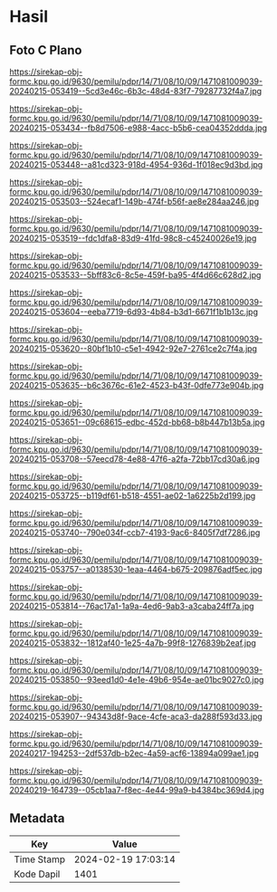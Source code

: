 # Hasil

## Foto C Plano

https://sirekap-obj-formc.kpu.go.id/9630/pemilu/pdpr/14/71/08/10/09/1471081009039-20240215-053419--5cd3e46c-6b3c-48d4-83f7-79287732f4a7.jpg

https://sirekap-obj-formc.kpu.go.id/9630/pemilu/pdpr/14/71/08/10/09/1471081009039-20240215-053434--fb8d7506-e988-4acc-b5b6-cea04352ddda.jpg

https://sirekap-obj-formc.kpu.go.id/9630/pemilu/pdpr/14/71/08/10/09/1471081009039-20240215-053448--a81cd323-918d-4954-936d-1f018ec9d3bd.jpg

https://sirekap-obj-formc.kpu.go.id/9630/pemilu/pdpr/14/71/08/10/09/1471081009039-20240215-053503--524ecaf1-149b-474f-b56f-ae8e284aa246.jpg

https://sirekap-obj-formc.kpu.go.id/9630/pemilu/pdpr/14/71/08/10/09/1471081009039-20240215-053519--fdc1dfa8-83d9-41fd-98c8-c45240026e19.jpg

https://sirekap-obj-formc.kpu.go.id/9630/pemilu/pdpr/14/71/08/10/09/1471081009039-20240215-053533--5bff83c6-8c5e-459f-ba95-4f4d66c628d2.jpg

https://sirekap-obj-formc.kpu.go.id/9630/pemilu/pdpr/14/71/08/10/09/1471081009039-20240215-053604--eeba7719-6d93-4b84-b3d1-6671f1b1b13c.jpg

https://sirekap-obj-formc.kpu.go.id/9630/pemilu/pdpr/14/71/08/10/09/1471081009039-20240215-053620--80bf1b10-c5e1-4942-92e7-2761ce2c7f4a.jpg

https://sirekap-obj-formc.kpu.go.id/9630/pemilu/pdpr/14/71/08/10/09/1471081009039-20240215-053635--b6c3676c-61e2-4523-b43f-0dfe773e904b.jpg

https://sirekap-obj-formc.kpu.go.id/9630/pemilu/pdpr/14/71/08/10/09/1471081009039-20240215-053651--09c68615-edbc-452d-bb68-b8b447b13b5a.jpg

https://sirekap-obj-formc.kpu.go.id/9630/pemilu/pdpr/14/71/08/10/09/1471081009039-20240215-053708--57eecd78-4e88-47f6-a2fa-72bb17cd30a6.jpg

https://sirekap-obj-formc.kpu.go.id/9630/pemilu/pdpr/14/71/08/10/09/1471081009039-20240215-053725--b119df61-b518-4551-ae02-1a6225b2d199.jpg

https://sirekap-obj-formc.kpu.go.id/9630/pemilu/pdpr/14/71/08/10/09/1471081009039-20240215-053740--790e034f-ccb7-4193-9ac6-8405f7df7286.jpg

https://sirekap-obj-formc.kpu.go.id/9630/pemilu/pdpr/14/71/08/10/09/1471081009039-20240215-053757--a0138530-1eaa-4464-b675-209876adf5ec.jpg

https://sirekap-obj-formc.kpu.go.id/9630/pemilu/pdpr/14/71/08/10/09/1471081009039-20240215-053814--76ac17a1-1a9a-4ed6-9ab3-a3caba24ff7a.jpg

https://sirekap-obj-formc.kpu.go.id/9630/pemilu/pdpr/14/71/08/10/09/1471081009039-20240215-053832--1812af40-1e25-4a7b-99f8-1276839b2eaf.jpg

https://sirekap-obj-formc.kpu.go.id/9630/pemilu/pdpr/14/71/08/10/09/1471081009039-20240215-053850--93eed1d0-4e1e-49b6-954e-ae01bc9027c0.jpg

https://sirekap-obj-formc.kpu.go.id/9630/pemilu/pdpr/14/71/08/10/09/1471081009039-20240215-053907--94343d8f-9ace-4cfe-aca3-da288f593d33.jpg

https://sirekap-obj-formc.kpu.go.id/9630/pemilu/pdpr/14/71/08/10/09/1471081009039-20240217-194253--2df537db-b2ec-4a59-acf6-13894a099ae1.jpg

https://sirekap-obj-formc.kpu.go.id/9630/pemilu/pdpr/14/71/08/10/09/1471081009039-20240219-164739--05cb1aa7-f8ec-4e44-99a9-b4384bc369d4.jpg


## Metadata

| Key        | Value               |
| ---------- | ------------------- |
| Time Stamp | 2024-02-19 17:03:14 |
| Kode Dapil | 1401                |



